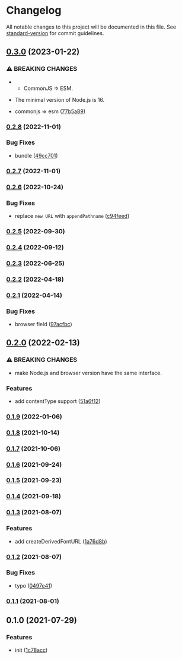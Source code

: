 # Changelog

All notable changes to this project will be documented in this file. See [standard-version](https://github.com/conventional-changelog/standard-version) for commit guidelines.

## [0.3.0](https://github.com/BlackGlory/static-js/compare/v0.2.8...v0.3.0) (2023-01-22)


### ⚠ BREAKING CHANGES

* - CommonJS => ESM.
- The minimal version of Node.js is 16.

* commonjs => esm ([77b5a89](https://github.com/BlackGlory/static-js/commit/77b5a896ccc9860fd83f2d7731d570eee49654b6))

### [0.2.8](https://github.com/BlackGlory/static-js/compare/v0.2.7...v0.2.8) (2022-11-01)


### Bug Fixes

* bundle ([49cc701](https://github.com/BlackGlory/static-js/commit/49cc7011f1fd230fe66bd1ccb51ecb8f4a0e8306))

### [0.2.7](https://github.com/BlackGlory/static-js/compare/v0.2.6...v0.2.7) (2022-11-01)

### [0.2.6](https://github.com/BlackGlory/static-js/compare/v0.2.5...v0.2.6) (2022-10-24)


### Bug Fixes

* replace `new URL` with `appendPathname` ([c94feed](https://github.com/BlackGlory/static-js/commit/c94feedbf37fd2cf2646d3c77c1c0f46effd7b33))

### [0.2.5](https://github.com/BlackGlory/static-js/compare/v0.2.4...v0.2.5) (2022-09-30)

### [0.2.4](https://github.com/BlackGlory/static-js/compare/v0.2.3...v0.2.4) (2022-09-12)

### [0.2.3](https://github.com/BlackGlory/static-js/compare/v0.2.2...v0.2.3) (2022-06-25)

### [0.2.2](https://github.com/BlackGlory/static-js/compare/v0.2.1...v0.2.2) (2022-04-18)

### [0.2.1](https://github.com/BlackGlory/static-js/compare/v0.2.0...v0.2.1) (2022-04-14)


### Bug Fixes

* browser field ([97acfbc](https://github.com/BlackGlory/static-js/commit/97acfbcd65341ca8fa0c8f9a24ff4362b0904c71))

## [0.2.0](https://github.com/BlackGlory/static-js/compare/v0.1.9...v0.2.0) (2022-02-13)


### ⚠ BREAKING CHANGES

* make Node.js and browser version have the same interface.

### Features

* add contentType support ([51a6f12](https://github.com/BlackGlory/static-js/commit/51a6f12a53572b97e0e6e7b1ec4ef4614686eac6))

### [0.1.9](https://github.com/BlackGlory/static-js/compare/v0.1.8...v0.1.9) (2022-01-06)

### [0.1.8](https://github.com/BlackGlory/static-js/compare/v0.1.7...v0.1.8) (2021-10-14)

### [0.1.7](https://github.com/BlackGlory/static-js/compare/v0.1.6...v0.1.7) (2021-10-06)

### [0.1.6](https://github.com/BlackGlory/static-js/compare/v0.1.5...v0.1.6) (2021-09-24)

### [0.1.5](https://github.com/BlackGlory/static-js/compare/v0.1.4...v0.1.5) (2021-09-23)

### [0.1.4](https://github.com/BlackGlory/static-js/compare/v0.1.3...v0.1.4) (2021-09-18)

### [0.1.3](https://github.com/BlackGlory/static-js/compare/v0.1.2...v0.1.3) (2021-08-07)


### Features

* add createDerivedFontURL ([1a76d8b](https://github.com/BlackGlory/static-js/commit/1a76d8b0226e3bcf5862916cd1bd4fb6f8f04be0))

### [0.1.2](https://github.com/BlackGlory/static-js/compare/v0.1.1...v0.1.2) (2021-08-07)


### Bug Fixes

* typo ([0497e41](https://github.com/BlackGlory/static-js/commit/0497e4178767dc0c0f49ba77565977be016b771e))

### [0.1.1](https://github.com/BlackGlory/static-js/compare/v0.1.0...v0.1.1) (2021-08-01)

## 0.1.0 (2021-07-29)


### Features

* init ([1c78acc](https://github.com/BlackGlory/static-js/commit/1c78acc2ab7caa935e874e37d9b55818a0aa3279))
